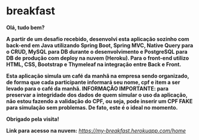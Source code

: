 # breakfast

**Olá, tudo bem?**

**A partir de um desafio recebido, desenvolvi esta aplicação sozinho com back-end em Java utilizando Spring Boot, Spring MVC, Native Query para o CRUD, MySQL para DB durante o  desenvolvimento e PostgreSQL para DB de produção com deploy na nuvem (Heroku). Para o front-end utilizo HTML, CSS, Bootstrap e Thymeleaf na integração entre Back e Front.**

**Esta aplicação simula um café da manhã na empresa sendo organizado, de forma que cada participante informará seu nome, cpf e item a ser levado para o café da manhã. INFORMAÇÃO IMPORTANTE: para preservar a integridade dos dados de quem simular o uso da aplicação, não estou fazendo a validação do CPF, ou seja, pode inserir um CPF FAKE para simulação sem problemas. De fato, este é o ideal no momento.**

**Obrigado pela visita!**

**Link para acesso na nuvem:** *https://my-breakfast.herokuapp.com/home*
